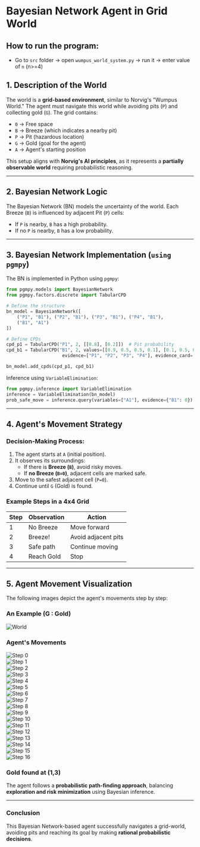 # **Bayesian Network Agent in Grid World**


## How to run the program:

- Go to `src` folder -> open `wumpus_world_system.py` -> run it -> enter value of `n` (n>=4)

## **1. Description of the World**
The world is a **grid-based environment**, similar to Norvig's "Wumpus World." The agent must navigate this world while avoiding pits (`P`) and collecting gold (`G`). The grid contains:
- `0` → Free space
- `B` → Breeze (which indicates a nearby pit)
- `P` → Pit (hazardous location)
- `G` → Gold (goal for the agent)
- `A` → Agent's starting position

This setup aligns with **Norvig's AI principles**, as it represents a **partially observable world** requiring probabilistic reasoning.

---
## **2. Bayesian Network Logic**
The Bayesian Network (BN) models the uncertainty of the world. Each Breeze (`B`) is influenced by adjacent Pit (`P`) cells:

- If `P` is nearby, `B` has a high probability.
- If no `P` is nearby, `B` has a low probability.

---
## **3. Bayesian Network Implementation (`using pgmpy`)**
The BN is implemented in Python using `pgmpy`:

```python
from pgmpy.models import BayesianNetwork
from pgmpy.factors.discrete import TabularCPD

# Define the structure
bn_model = BayesianNetwork([
    ("P1", "B1"), ("P2", "B1"), ("P3", "B1"), ("P4", "B1"),
    ("B1", "A1")
])

# Define CPDs
cpd_p1 = TabularCPD("P1", 2, [[0.8], [0.2]])  # Pit probability
cpd_b1 = TabularCPD("B1", 2, values=[[0.9, 0.5, 0.5, 0.1], [0.1, 0.5, 0.5, 0.9]],
                     evidence=["P1", "P2", "P3", "P4"], evidence_card=[2,2,2,2])

bn_model.add_cpds(cpd_p1, cpd_b1)
```

Inference using `VariableElimination`:

```python
from pgmpy.inference import VariableElimination
inference = VariableElimination(bn_model)
prob_safe_move = inference.query(variables=["A1"], evidence={"B1": 0})
```

---
## **4. Agent's Movement Strategy**

### **Decision-Making Process:**
1. The agent starts at `A` (initial position).
2. It observes its surroundings:
   - If there is **Breeze (`B`)**, avoid risky moves.
   - If **no Breeze (`B=0`)**, adjacent cells are marked safe.
3. Move to the safest adjacent cell (`P=0`).
4. Continue until `G` (Gold) is found.

### **Example Steps in a 4x4 Grid**

| Step | Observation | Action |
|------|------------|--------|
| 1    | No Breeze  | Move forward |
| 2    | Breeze!    | Avoid adjacent pits |
| 3    | Safe path  | Continue moving |
| 4    | Reach Gold | Stop |

---
## **5. Agent Movement Visualization**

The following images depict the agent's movements step by step:
### **An Example (G : Gold)**
![World](images/world.png)

### **Agent's Movements**
![Step 0](images/risk_map_step_0.png)  
![Step 1](images/risk_map_step_1.png)  
![Step 2](images/risk_map_step_2.png)  
![Step 3](images/risk_map_step_3.png)  
![Step 4](images/risk_map_step_4.png)  
![Step 5](images/risk_map_step_5.png)  
![Step 6](images/risk_map_step_6.png)  
![Step 7](images/risk_map_step_7.png)  
![Step 8](images/risk_map_step_8.png)  
![Step 9](images/risk_map_step_9.png)  
![Step 10](images/risk_map_step_10.png)  
![Step 11](images/risk_map_step_11.png)  
![Step 12](images/risk_map_step_12.png)  
![Step 13](images/risk_map_step_13.png)  
![Step 14](images/risk_map_step_14.png)  
![Step 15](images/risk_map_step_15.png)  
![Step 16](images/risk_map_step_16.png)  
### **Gold found at (1,3)**

The agent follows a **probabilistic path-finding approach**, balancing **exploration and risk minimization** using Bayesian inference.

---
### **Conclusion**
This Bayesian Network-based agent successfully navigates a grid-world, avoiding pits and reaching its goal by making **rational probabilistic decisions**.

